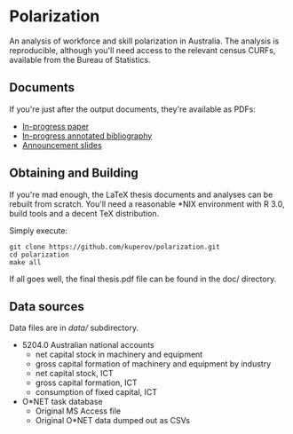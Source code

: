 Polarization
============

An analysis of workforce and skill polarization in Australia. The analysis is reproducible, although you'll need access to the relevant census CURFs, available from the Bureau of Statistics.

Documents
---------

If you're just after the output documents, they're available as PDFs:

 * [In-progress paper](https://github.com/kuperov/polarization/blob/master/doc/thesis.pdf?raw=true)
 * [In-progress annotated bibliography](https://github.com/kuperov/polarization/blob/master/doc/annotated_bibliography.pdf?raw=true)
 * [Announcement slides](https://github.com/kuperov/polarization/blob/master/doc/presentation.pdf?raw=true)

Obtaining and Building
----------------------

If you're mad enough, the LaTeX thesis documents and analyses can be rebuilt from scratch. You'll need a reasonable *NIX environment with R 3.0, build tools and a decent TeX distribution.

Simply execute:

    git clone https://github.com/kuperov/polarization.git
    cd polarization
    make all

If all goes well, the final thesis.pdf file can be found in the doc/ directory.

Data sources
------------
Data files are in *data/* subdirectory.

* 5204.0 Australian national accounts
  * net capital stock in machinery and equipment
  * gross capital formation of machinery and equipment by industry
  * net capital stock, ICT
  * gross capital formation, ICT
  * consumption of fixed capital, ICT
* O*NET task database 
  * Original MS Access file
  * Original O*NET data dumped out as CSVs
